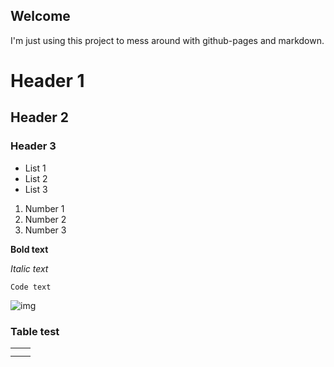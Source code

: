 ## Welcome

I'm just using this project to mess around with github-pages and markdown.

# Header 1
## Header 2
### Header 3

- List 1
- List 2
- List 3

1. Number 1
2. Number 2
3. Number 3

**Bold text**

_Italic text_

`Code text`

![img](src)


### Table test

|   |   |
| ------------ | ------------ |
|   |   |
|   |   |

